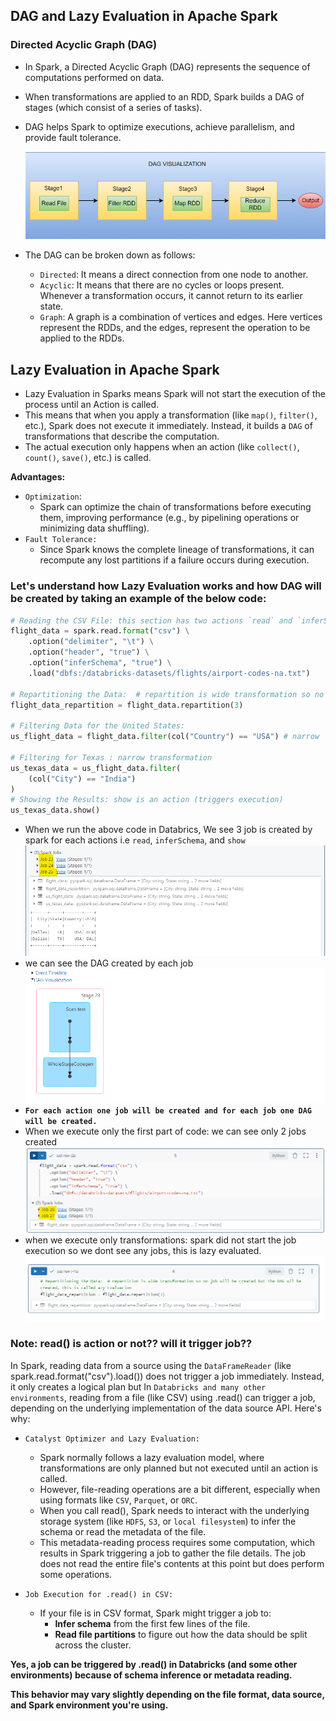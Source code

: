 ## DAG and Lazy Evaluation in Apache Spark

### Directed Acyclic Graph (DAG)
- In Spark, a Directed Acyclic Graph (DAG) represents the sequence of computations performed on data. 
- When transformations are applied to an RDD, Spark builds a DAG of stages (which consist of a series of tasks). 
- DAG helps Spark to optimize executions, achieve parallelism, and provide fault tolerance.

  ![](https://github.com/rohish-zade/PySpark/blob/main/materials/DAG-in-spark.webp)

- The DAG can be broken down as follows:
  - `Directed`: It means a direct connection from one node to another. 
  - `Acyclic`: It means that there are no cycles or loops present. Whenever a transformation occurs, it cannot return to its earlier state.
  - `Graph`: A graph is a combination of vertices and edges. Here vertices represent the RDDs, and the edges, represent the operation to be applied to the RDDs.


## Lazy Evaluation in Apache Spark
- Lazy Evaluation in Sparks means Spark will not start the execution of the process until an Action is called.
- This means that when you apply a transformation (like `map()`, `filter()`, etc.), Spark does not execute it immediately. Instead, it builds a `DAG` of transformations that describe the computation. 
- The actual execution only happens when an action (like `collect()`, `count()`, `save()`, etc.) is called.

**Advantages:**
- `Optimization`: 
  - Spark can optimize the chain of transformations before executing them, improving performance (e.g., by pipelining operations or minimizing data shuffling).
- `Fault Tolerance:` 
  - Since Spark knows the complete lineage of transformations, it can recompute any lost partitions if a failure occurs during execution.

### Let's understand how Lazy Evaluation works and how DAG will be created by taking an example of the below code:

  ```Python
  # Reading the CSV File: this section has two actions `read` and `inferSchema` so spark will create 2 jobs and for each job DAG will be created (triggers execution)
  flight_data = spark.read.format("csv") \
      .option("delimiter", "\t") \
      .option("header", "true") \
      .option("inferSchema", "true") \
      .load("dbfs:/databricks-datasets/flights/airport-codes-na.txt")
  
  # Repartitioning the Data:  # repartition is wide transformation so no job will be created   but the DAG wil be created, this is called azy Evaluation
  flight_data_repartition = flight_data.repartition(3) 
  
  # Filtering Data for the United States:
  us_flight_data = flight_data.filter(col("Country") == "USA") # narrow   transformation
  
  # Filtering for Texas : narrow transformation 
  us_texas_data = us_flight_data.filter(
      (col("City") == "India")
  )
  # Showing the Results: show is an action (triggers execution)
  us_texas_data.show()
  ```

 - When we run the above code in Databrics, We see 3 job is created by spark for each actions i.e `read`, `inferSchema`, and `show`
   ![](https://github.com/rohish-zade/PySpark/blob/main/materials/dag_and_lazy_evaulation_1.png)
- we can see the DAG created by each job
  ![](https://github.com/rohish-zade/PySpark/blob/main/materials/dag_for_job.png)
- **`For each action one job will be created and for each job one DAG will be created.`**
- When we execute only the first part of code: we can see only 2 jobs created
  ![](https://github.com/rohish-zade/PySpark/blob/main/materials/read_csv_dag.png)
- when we execute only transformations: spark did not start the job execution so we dont see any jobs, this is lazy evaluated.
  ![](https://github.com/rohish-zade/PySpark/blob/main/materials/no_job_for_transformation.png)


### Note: read() is action or not?? will it trigger job??
In Spark, reading data from a source using the `DataFrameReader` (like spark.read.format("csv").load()) does not trigger a job immediately. Instead, it only creates a logical plan but In `Databricks and many other environments`, reading from a file (like CSV) using .read() can trigger a job, depending on the underlying implementation of the data source API. Here's why:

- `Catalyst Optimizer and Lazy Evaluation:`
  - Spark normally follows a lazy evaluation model, where transformations are only planned but not executed until an action is called.
  - However, file-reading operations are a bit different, especially when using formats like `CSV`, `Parquet`, or `ORC`.
  - When you call read(), Spark needs to interact with the underlying storage system (like `HDFS`, `S3`, or `local filesystem`) to infer the schema or read the metadata of the file.
  - This metadata-reading process requires some computation, which results in Spark triggering a job to gather the file details. The job does not read the entire file's contents at this point but does perform some operations.

- `Job Execution for .read() in CSV:`
  - If your file is in CSV format, Spark might trigger a job to:
    - **Infer schema** from the first few lines of the file.
    - **Read file partitions** to figure out how the data should be split across the cluster.

**Yes, a job can be triggered by .read() in Databricks (and some other environments) because of schema inference or metadata reading.**

**This behavior may vary slightly depending on the file format, data source, and Spark environment you're using.**